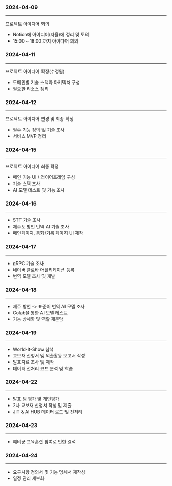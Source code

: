 ### 2024-04-09
---
  
프로젝트 아이디어 회의

- Notion에 아이디어(자율)에 정리 및 토의
- 15:00 ~ 18:00 까지 아이디어 회의


  
### 2024-04-11
---
  
프로젝트 아이디어 확정(수정됨)

- 도메인별 기술 스택과 아키텍처 구성
- 필요한 리소스 정리


  
### 2024-04-12
---
  
프로젝트 아이디어 변경 및 최종 확정

- 필수 기능 정의 및 기술 조사
- 서비스 MVP 정리

 
  
### 2024-04-15
---
  
프로젝트 아이디어 최종 확정

- 메인 기능 UI / 와이어프레임 구성
- 기술 스택 조사
- AI 모델 테스트 및 기능 조사


  
### 2024-04-16
---
  
- STT 기술 조사
- 제주도 방언 번역 AI 기술 조사  
- 메인페이지, 통화/기록 페이지 UI 제작
  
  
### 2024-04-17
---

- gRPC 기술 조사
- 네이버 클로바 어플리케이션 등록  
- 번역 모델 조사 및 개발


### 2024-04-18
---

- 제주 방언 -> 표준어 번역 AI 모델 조사
- Colab을 통한 AI 모델 테스트
- 기능 상세화 및 역할 재분담

### 2024-04-19
---

- World-It-Show 참석
- 교보재 신청서 및 외출활동 보고서 작성
- 발표자료 조사 및 제작
- 데이터 전처리 코드 분석 및 학습


### 2024-04-22
---

- 발표 팀 평가 및 개인평가
- 2차 교보재 신청서 작성 및 제출
- JIT & AI HUB 데이터 로드 및 전처리

### 2024-04-23
---

- 예비군 교육훈련 참여로 인한 결석

### 2024-04-24
---

- 요구사항 정의서 및 기능 명세서 재작성
- 일정 관리 세부화
